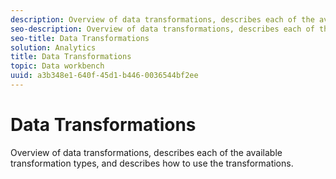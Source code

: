 ```yaml
---
description: Overview of data transformations, describes each of the available transformation types, and describes how to use the transformations.
seo-description: Overview of data transformations, describes each of the available transformation types, and describes how to use the transformations.
seo-title: Data Transformations
solution: Analytics
title: Data Transformations
topic: Data workbench
uuid: a3b348e1-640f-45d1-b446-0036544bf2ee
---
```


# Data Transformations

Overview of data transformations, describes each of the available transformation types, and describes how to use the transformations.

